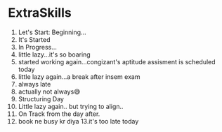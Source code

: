 # ExtraSkills
1. Let's Start: Beginning...
2. It's Started
3. In Progress...
4. little lazy...it's so boaring
5. started working again...congizant's aptitude assisment is scheduled today
6. little lazy again...a break after insem exam
7. always late
8. actually not always😅
9. Structuring Day
10. Little lazy again.. but trying to align..
11. On Track from the day after.
12. book ne busy kr diya
13.it's too late today
